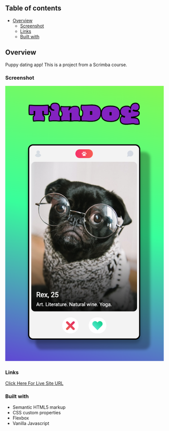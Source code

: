 ## Table of contents

- [Overview](#overview)
  - [Screenshot](#screenshot)
  - [Links](#links)
  - [Built with](#built-with)

## Overview

Puppy dating app! This is a project from a Scrimba course.

### Screenshot

![](./images/screenshot.png)

### Links

[Click Here For Live Site URL](https://stunning-monstera-dd8b17.netlify.app/)

### Built with

- Semantic HTML5 markup
- CSS custom properties
- Flexbox
- Vanilla Javascript
